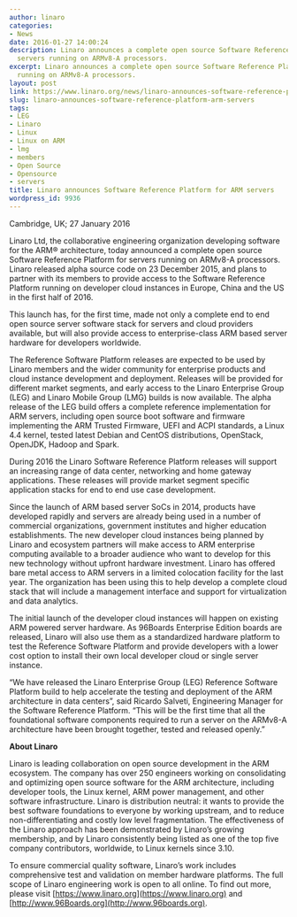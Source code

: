 ```yaml
---
author: linaro
categories:
- News
date: 2016-01-27 14:00:24
description: Linaro announces a complete open source Software Reference Platform for
  servers running on ARMv8-A processors.
excerpt: Linaro announces a complete open source Software Reference Platform for servers
  running on ARMv8-A processors.
layout: post
link: https://www.linaro.org/news/linaro-announces-software-reference-platform-arm-servers/
slug: linaro-announces-software-reference-platform-arm-servers
tags:
- LEG
- Linaro
- Linux
- Linux on ARM
- lmg
- members
- Open Source
- Opensource
- servers
title: Linaro announces Software Reference Platform for ARM servers
wordpress_id: 9936
---
```


Cambridge, UK; 27 January 2016

Linaro Ltd, the collaborative engineering organization developing software for the ARM® architecture, today announced a complete open source Software Reference Platform for servers running on ARMv8-A processors. Linaro released alpha source code on 23 December 2015, and plans to partner with its members to provide access to the Software Reference Platform running on developer cloud instances in Europe, China and the US in the first half of 2016.

This launch has, for the first time, made not only a complete end to end open source server software stack for servers and cloud providers available, but will also provide access to enterprise-class ARM based server hardware for developers worldwide.

The Reference Software Platform releases are expected to be used by Linaro members and the wider community for enterprise products and cloud instance development and deployment. Releases will be provided for different market segments, and early access to the Linaro Enterprise Group (LEG) and Linaro Mobile Group (LMG) builds is now available. The alpha release of the LEG build offers a complete reference implementation for ARM servers, including open source boot software and firmware implementing the ARM Trusted Firmware, UEFI and ACPI standards, a Linux 4.4 kernel, tested latest Debian and CentOS distributions, OpenStack, OpenJDK, Hadoop and Spark.

During 2016 the Linaro Software Reference Platform releases will support an increasing range of data center, networking and home gateway applications. These releases will provide market segment specific application stacks for end to end use case development.

Since the launch of ARM based server SoCs in 2014, products have developed rapidly and servers are already being used in a number of commercial organizations, government institutes and higher education establishments. The new developer cloud instances being planned by Linaro and ecosystem partners will make access to ARM enterprise computing available to a broader audience who want to develop for this new technology without upfront hardware investment. Linaro has offered bare metal access to ARM servers in a limited colocation facility for the last year. The organization has been using this to help develop a complete cloud stack that will include a management interface and support for virtualization and data analytics.

The initial launch of the developer cloud instances will happen on existing ARM powered server hardware. As 96Boards Enterprise Edition boards are released, Linaro will also use them as a standardized hardware platform to test the Reference Software Platform and provide developers with a lower cost option to install their own local developer cloud or single server instance.

“We have released the Linaro Enterprise Group (LEG) Reference Software Platform build to help accelerate the testing and deployment of the ARM architecture in data centers”, said Ricardo Salveti, Engineering Manager for the Software Reference Platform. “This will be the first time that all the foundational software components required to run a server on the ARMv8-A architecture have been brought together, tested and released openly.”

**About Linaro**

Linaro is leading collaboration on open source development in the ARM ecosystem. The company has over 250 engineers working on consolidating and optimizing open source software for the ARM architecture, including developer tools, the Linux kernel, ARM power management, and other software infrastructure. Linaro is distribution neutral: it wants to provide the best software foundations to everyone by working upstream, and to reduce non-differentiating and costly low level fragmentation. The effectiveness of the Linaro approach has been demonstrated by Linaro’s growing membership, and by Linaro consistently being listed as one of the top five company contributors, worldwide, to Linux kernels since 3.10.

To ensure commercial quality software, Linaro’s work includes comprehensive test and validation on member hardware platforms. The full scope of Linaro engineering work is open to all online. To find out more, please visit [https://www.linaro.org](https://www.linaro.org) and [http://www.96Boards.org](http://www.96boards.org).